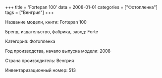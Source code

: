+++
title = 'Fortepan 100'
data = 2008-01-01
categories = ["Фотопленка"]
tags = ["Венгрия"]
+++

Название модели, книги: Fortepan 100

Бренд, издательство, фабрика, завод: Forte

Категория: Фотопленка

Год производства, начало выпуска модели: 2008

Страна производитель: Венгрия

Инвентаризационный номер: 513

